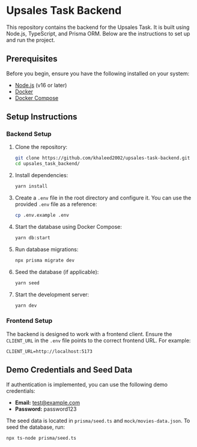 # Upsales Task Backend

This repository contains the backend for the Upsales Task. It is built using Node.js, TypeScript, and Prisma ORM. Below are the instructions to set up and run the project.

## Prerequisites

Before you begin, ensure you have the following installed on your system:

-   [Node.js](https://nodejs.org/) (v16 or later)
-   [Docker](https://www.docker.com/)
-   [Docker Compose](https://docs.docker.com/compose/)

## Setup Instructions

### Backend Setup

1. Clone the repository:

    ```bash
    git clone https://github.com/khaleed2002/upsales-task-backend.git
    cd upsales_task_backend/
    ```

2. Install dependencies:

    ```bash
    yarn install
    ```

3. Create a `.env` file in the root directory and configure it. You can use the provided `.env` file as a reference:

    ```bash
    cp .env.example .env
    ```

4. Start the database using Docker Compose:

    ```bash
    yarn db:start
    ```

5. Run database migrations:

    ```bash
    npx prisma migrate dev
    ```

6. Seed the database (if applicable):

    ```bash
    yarn seed
    ```

7. Start the development server:
    ```bash
    yarn dev
    ```

### Frontend Setup

The backend is designed to work with a frontend client. Ensure the `CLIENT_URL` in the `.env` file points to the correct frontend URL. For example:

```env
CLIENT_URL=http://localhost:5173
```

## Demo Credentials and Seed Data

If authentication is implemented, you can use the following demo credentials:

-   **Email:** test@example.com
-   **Password:** password123

The seed data is located in `prisma/seed.ts` and `mock/movies-data.json`. To seed the database, run:

```bash
npx ts-node prisma/seed.ts
```
